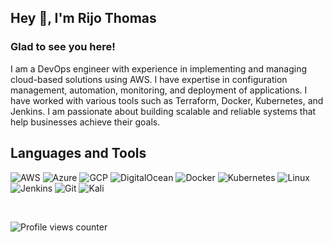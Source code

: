 ## Hey 👋, I'm Rijo Thomas  
  
### Glad to see you here!  
I am a DevOps engineer with experience in implementing and managing cloud-based solutions using AWS. I have expertise in configuration management, automation, monitoring, and deployment of applications. I have worked with various tools such as Terraform, Docker, Kubernetes, and Jenkins. I am passionate about building scalable and reliable systems that help businesses achieve their goals.  

## Languages and Tools   
![AWS](https://img.shields.io/badge/-AWS-000?&logo=Amazon-AWS&logoColor=F90)
![Azure](https://img.shields.io/badge/-Azure-000?&logo=microsoftazure)
![GCP](https://img.shields.io/badge/-GCP-000?&logo=googlecloud)
![DigitalOcean](https://img.shields.io/badge/-DigitalOcean-000?&logo=DigitalOcean)
![Docker](https://img.shields.io/badge/-Docker-000?&logo=Docker)
![Kubernetes](https://img.shields.io/badge/-Kubernetes-000?&logo=Kubernetes)
![Linux](https://img.shields.io/badge/-Linux-000?&logo=Linux)
![Jenkins](https://img.shields.io/badge/-Jenkins-000?&logo=Jenkins)
![Git](https://img.shields.io/badge/-Git-000?&logo=Git)
![Kali](https://img.shields.io/badge/-Kali-000?&logo=Kalilinux)

<br/>

![Profile views counter](https://komarev.com/ghpvc/?username=rt1d6m7&&style=flat-square)  
